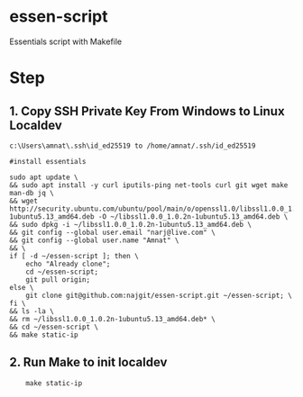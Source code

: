 # essen-script
Essentials script with Makefile

# Step
## 1. Copy SSH Private Key From Windows to Linux Localdev
```
c:\Users\amnat\.ssh\id_ed25519 to /home/amnat/.ssh/id_ed25519

#install essentials 

sudo apt update \
&& sudo apt install -y curl iputils-ping net-tools curl git wget make man-db jq \
&& wget http://security.ubuntu.com/ubuntu/pool/main/o/openssl1.0/libssl1.0.0_1.0.2n-1ubuntu5.13_amd64.deb -O ~/libssl1.0.0_1.0.2n-1ubuntu5.13_amd64.deb \
&& sudo dpkg -i ~/libssl1.0.0_1.0.2n-1ubuntu5.13_amd64.deb \
&& git config --global user.email "narj@live.com" \
&& git config --global user.name "Amnat" \
&& \
if [ -d ~/essen-script ]; then \
    echo "Already clone";
    cd ~/essen-script;
    git pull origin;
else \
    git clone git@github.com:najgit/essen-script.git ~/essen-script; \
fi \
&& ls -la \
&& rm ~/libssl1.0.0_1.0.2n-1ubuntu5.13_amd64.deb* \
&& cd ~/essen-script \
&& make static-ip
```
## 2. Run Make to init localdev
```
    make static-ip
```